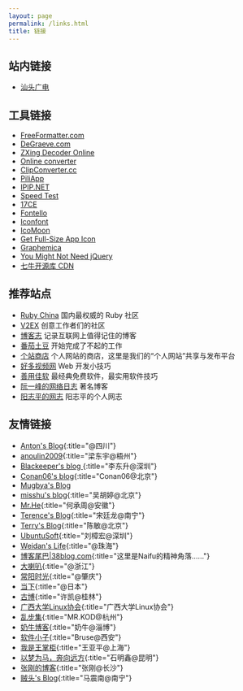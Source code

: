 ```yaml
---
layout: page
permalink: /links.html
title: 链接
---
```


## 站内链接

* [汕头广电](/sttv/)

## 工具链接

* [FreeFormatter.com](http://www.freeformatter.com/)
* [DeGraeve.com](http://www.degraeve.com/)
* [ZXing Decoder Online](https://zxing.org/)
* [Online converter](http://www.online-convert.com/)
* [ClipConverter.cc](http://www.clipconverter.cc/)
* [PiliApp](http://cn.piliapp.com/)
* [IPIP.NET](http://www.ipip.net/)
* [Speed Test](http://www.speedtest.net/)
* [17CE](http://www.17ce.com/)
* [Fontello](http://fontello.com/)
* [Iconfont](http://www.iconfont.cn/)
* [IcoMoon](https://icomoon.io/)
* [Get Full-Size App Icon](http://submit.icoicon.com/)
* [Graphemica](http://graphemica.com/)
* [You Might Not Need jQuery](http://youmightnotneedjquery.com/)
* [七牛开源库 CDN](http://staticfile.org/)

## 推荐站点

* [Ruby China](https://ruby-china.org/) 国内最权威的 Ruby 社区
* [V2EX](https://www.v2ex.com/) 创意工作者们的社区
* [博客志](http://www.wuxianlandao.com/bokezhi/) 记录互联网上值得记住的博客
* [番茄土豆](https://pomotodo.com/) 开始完成了不起的工作
* [个站商店](http://storeweb.cn/) 个人网站的商店，这里是我们的“个人网站”共享与发布平台
* [好多视频网](http://haoduoshipin.com/) Web 开发小技巧
* [善用佳软](http://xbeta.info/) 最经典免费软件，最实用软件技巧
* [阮一峰的网络日志](http://www.ruanyifeng.com/blog) 著名博客
* [阳志平的网志](http://www.yangzhiping.com/) 阳志平的个人网志

## 友情链接

* [Anton's Blog](http://ashat.org){:title="@四川"}
* [anoulin2009](http://blog.twodong.com/){:title="梁东宇@梧州"}
* [Blackeeper's blog ](http://blog.blackeeper.com/){:title="李东升@深圳"}
* [Conan06's blog](http://blog.conan06.com/){:title="Conan06@北京"}
* [Mugbya's Blog](http://blog.mugbya.cn/)
* [misshu's blog](http://blog.wuhuting.com/){:title="吴胡婷@北京"}
* [Mr.He](http://mrhe.net/){:title="何承周@安徽"}
* [Terence's Blog](http://songtl.com/){:title="宋廷龙@南宁"}
* [Terry's Blog](http://terrychen.info/){:title="陈敏@北京"}
* [UbuntuSoft](http://www.ubuntusoft.com/){:title="刘樟宏@深圳"}
* [Weidan's Life](http://liweidan.cn/){:title="@珠海"}
* [博客尾巴\|38blog.com](https://38blog.com/){:title="这里是Naifu的精神角落……"}
* [大喇叭](http://blog.jiangqiwen.cn/){:title="@浙江"}
* [常阳时光](https://cyhour.com/){:title="@肇庆"}
* [当下](http://fueis.com/){:title="@日本"}
* [古博](http://gubo.org){:title="许凯@桂林"}
* [广西大学Linux协会](http://www.gxlinux.com){:title="广西大学Linux协会"}
* [乱步集](http://mrkod.com){:title="MR.KOD@杭州"}
* [奶牛博客](http://www.nenew.net){:title="奶牛@淄博"}
* [软件小子](http://bzdiao.com){:title="Bruse@西安"}
* [我是王掌柜](http://since1989.org){:title="王亚平@上海"}
* [以梦为马，奔向远方](http://linhai1990.com/){:title="石明鑫@昆明"}
* [张刚的博客](http://www.zhanggang.net){:title="张刚@长沙"}
* [贼头's Blog](http://www.makiller.com){:title="马震南@南宁"}

<script type="text/javascript" src="http://static.zgboke.com/hutui.js?delico" id="zgboke-nav-js"></script>
